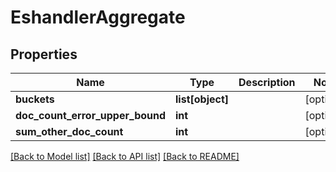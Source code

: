 # EshandlerAggregate

## Properties
Name | Type | Description | Notes
------------ | ------------- | ------------- | -------------
**buckets** | **list[object]** |  | [optional] 
**doc_count_error_upper_bound** | **int** |  | [optional] 
**sum_other_doc_count** | **int** |  | [optional] 

[[Back to Model list]](../README.md#documentation-for-models) [[Back to API list]](../README.md#documentation-for-api-endpoints) [[Back to README]](../README.md)

